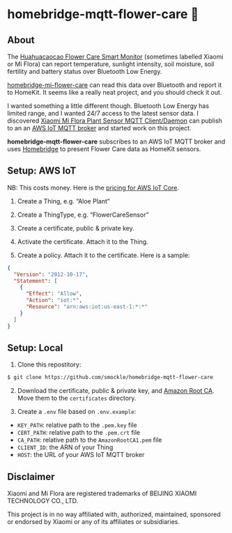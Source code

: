 # homebridge-mqtt-flower-care 🌱

## About

The [Huahuacaocao Flower Care Smart Monitor](https://www.huahuacaocao.com/product?locale=en-US) (sometimes labelled Xiaomi or Mi Flora) can report temperature, sunlight intensity, soil moisture, soil fertility and battery status over Bluetooth Low Energy.

[homebridge-mi-flower-care](https://github.com/honkmaster/homebridge-mi-flower-care) can read this data over Bluetooth and report it to HomeKit. It seems like a really neat project, and you should check it out.

I wanted something a little different though. Bluetooth Low Energy has limited range, and I wanted 24/7 access to the latest sensor data. I discovered [Xiaomi Mi Flora Plant Sensor MQTT Client/Daemon](https://github.com/ThomDietrich/miflora-mqtt-daemon) can publish to an an [AWS IoT MQTT broker](https://console.aws.amazon.com/iot/home) and started work on this project.

**homebridge-mqtt-flower-care** subscribes to an AWS IoT MQTT broker and uses [Homebridge](https://github.com/nfarina/homebridge) to present Flower Care data as HomeKit sensors.

## Setup: AWS IoT

NB: This costs money. Here is the [pricing for AWS IoT Core](https://aws.amazon.com/iot-core/pricing/).

1. Create a Thing, e.g. “Aloe Plant”

2. Create a ThingType, e.g. “FlowerCareSensor”

3. Create a certificate, public & private key.

4. Activate the certificate. Attach it to the Thing.

5. Create a policy. Attach it to the certificate. Here is a sample:

```JSON
{
  "Version": "2012-10-17",
  "Statement": [
    {
      "Effect": "Allow",
      "Action": "iot:*",
      "Resource": "arn:aws:iot:us-east-1:*:*"
    }
  ]
}
```

## Setup: Local

1. Clone this repostitory:

```Bash
$ git clone https://github.com/smockle/homebridge-mqtt-flower-care
```

2. Download the certificate, public & private key, and [Amazon Root CA](https://www.amazontrust.com/repository/AmazonRootCA1.pem). Move them to the `certificates` directory.

3. Create a `.env` file based on `.env.example`:

- `KEY_PATH`: relative path to the `.pem.key` file
- `CERT_PATH`: relative path to the `.pem.crt` file
- `CA_PATH`: relative path to the `AmazonRootCA1.pem` file
- `CLIENT_ID`: the ARN of your Thing
- `HOST`: the URL of your AWS IoT MQTT broker

## Disclaimer

Xiaomi and Mi Flora are registered trademarks of BEIJING XIAOMI TECHNOLOGY CO., LTD.

This project is in no way affiliated with, authorized, maintained, sponsored or endorsed by Xiaomi or any of its affiliates or subsidiaries.
